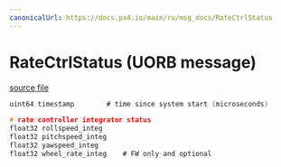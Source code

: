 ```yaml
---
canonicalUrl: https://docs.px4.io/main/ru/msg_docs/RateCtrlStatus
---
```


# RateCtrlStatus (UORB message)



[source file](https://github.com/PX4/PX4-Autopilot/blob/release/1.14/msg/RateCtrlStatus.msg)

```c
uint64 timestamp        # time since system start (microseconds)

# rate controller integrator status
float32 rollspeed_integ
float32 pitchspeed_integ
float32 yawspeed_integ
float32 wheel_rate_integ    # FW only and optional

```
